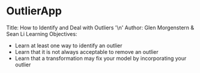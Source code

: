 # OutlierApp
Title: How to Identify and Deal with Outliers '\n'
Author: Glen Morgenstern & Sean Li
Learning Objectives:
- Learn at least one way to identify an outlier
- Learn that it is not always acceptable to remove an outlier
- Learn that a transformation may fix your model by incorporating your outlier
